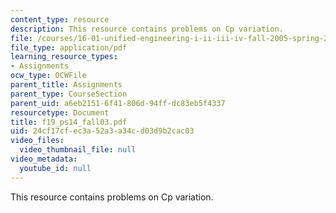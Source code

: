 ```yaml
---
content_type: resource
description: This resource contains problems on Cp variation.
file: /courses/16-01-unified-engineering-i-ii-iii-iv-fall-2005-spring-2006/24cf17cfec3a52a3a34cd03d9b2cac03_f19_ps14_fall03.pdf
file_type: application/pdf
learning_resource_types:
- Assignments
ocw_type: OCWFile
parent_title: Assignments
parent_type: CourseSection
parent_uid: a6eb2151-6f41-806d-94ff-dc83eb5f4337
resourcetype: Document
title: f19_ps14_fall03.pdf
uid: 24cf17cf-ec3a-52a3-a34c-d03d9b2cac03
video_files:
  video_thumbnail_file: null
video_metadata:
  youtube_id: null
---
```

This resource contains problems on Cp variation.